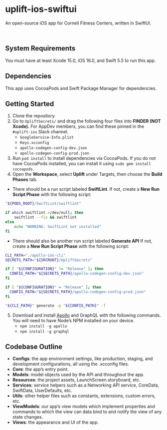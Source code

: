# uplift-ios-swiftui
An open-source iOS app for Cornell Fitness Centers, written in SwiftUI.

<br />

## System Requirements

You must have at least Xcode 15.0, iOS 16.0, and Swift 5.5 to run this app.

## Dependencies

This app uses CocoaPods and Swift Package Manager for dependencies.

## Getting Started

1. Clone the repository.
2. Go to `UpliftSecrets/` and drag the following four files into **FINDER (NOT Xcode).** For AppDev members, you can find these pinned in the `#uplift-ios` Slack channel.
    - `GoogleService-Info.plist`
    - `Keys.xcconfig`
    - `apollo-codegen-config-dev.json`
    - `apollo-codegen-config-prod.json`
3. Run `pod install` to install dependencies via CocoaPods. If you do not have CocoaPods installed, you can install it using `sudo gem install cocoapods`.
4. Open the **Workspace**, select **Uplift** under Targets, then choose the **Build Phases** tab.

  - There should be a run script labeled **SwiftLint**. If not, create a **New Run Script Phase** with the following script:

```bash
"${PODS_ROOT}/SwiftLint/swiftlint"

if which swiftlint >/dev/null; then
    swiftlint --fix && swiftlint
else
    echo "WARNING: SwiftLint not installed"
fi
```

  - There should also be another run script labeled **Generate API** If not, create a **New Run Script Phase** with the following script:

```bash
CLI_PATH="./apollo-ios-cli"
SECRETS_PATH="${SRCROOT}/UpliftSecrets"

if [ "${CONFIGURATION}" != "Release" ]; then
  CONFIG_PATH="${SECRETS_PATH}/apollo-codegen-config-dev.json"
fi

if [ "${CONFIGURATION}" = "Release" ]; then
  CONFIG_PATH="${SECRETS_PATH}/apollo-codegen-config-prod.json"
fi

"${CLI_PATH}" generate -p "${CONFIG_PATH}" -f
```

5. Download and install [Apollo](https://www.apollographql.com/docs/devtools/cli/) and GraphQL with the following commands. You will need to have Node’s NPM installed on your device.
    - `npm install -g apollo`
    - `npm install -g graphql`

## Codebase Outline

- **Configs**: the app environment settings, like production, staging, and development configurations, all using the .xcconfig files.
- **Core**: the app’s entry point.
- **Models**: model objects used by the API and throughout the app.
- **Resources**: the project assets, LaunchScreen.storyboard, etc.
- **Services**: service helpers such as a Networking API service, CoreData, SwiftData, UserDefaults, etc.
- **Utils**: other helper files such as constants, extensions, custom errors, etc.
- **ViewModels**: our app’s view models which implement properties and commands to which the view can data bind to and notify the view of any state changes.
- **Views**: the appearance and UI of the app.
